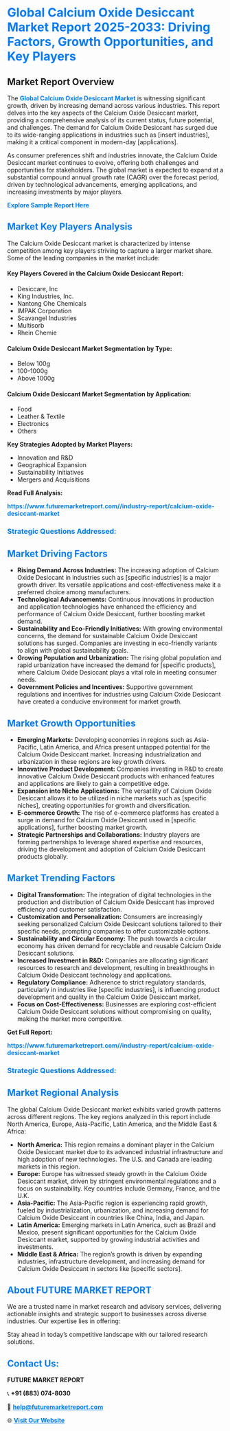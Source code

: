 <h1 style="color: #007BFF;">Global Calcium Oxide Desiccant Market Report 2025-2033: Driving Factors, Growth Opportunities, and Key Players</h1>

<section id="overview">
<h2>Market Report Overview</h2>
<p>The <a href="https://www.futuremarketreport.com//industry-report/calcium-oxide-desiccant-market" style="color: #007BFF; text-decoration: none;"><strong>Global Calcium Oxide Desiccant Market</strong></a> is witnessing significant growth, driven by increasing demand across various industries. This report delves into the key aspects of the Calcium Oxide Desiccant market, providing a comprehensive analysis of its current status, future potential, and challenges. The demand for Calcium Oxide Desiccant has surged due to its wide-ranging applications in industries such as [insert industries], making it a critical component in modern-day [applications].</p>
<p>As consumer preferences shift and industries innovate, the Calcium Oxide Desiccant market continues to evolve, offering both challenges and opportunities for stakeholders. The global market is expected to expand at a substantial compound annual growth rate (CAGR) over the forecast period, driven by technological advancements, emerging applications, and increasing investments by major players.</p>
</section>

<section id="overview">
<p><a href="https://www.futuremarketreport.com//request-sample/reportId=58855" style="color: #007BFF; text-decoration: none;"><strong>Explore Sample Report Here</strong></a></p>
</section>

<section id="key-players">
<h2 style="color: #007BFF;">Market Key Players Analysis</h2>
<p>The Calcium Oxide Desiccant market is characterized by intense competition among key players striving to capture a larger market share. Some of the leading companies in the market include:</p>
<h4>Key Players Covered in the Calcium Oxide Desiccant Report:</h4>
<ul><li>Desiccare, Inc</li><li>King Industries, Inc.</li><li>Nantong Ohe Chemicals</li><li>IMPAK Corporation</li><li>Scavangel Industries</li><li>Multisorb</li><li>Rhein Chemie</li></ul>
<h4>Calcium Oxide Desiccant Market Segmentation by Type:</h4>
<ul><li>Below 100g</li><li>100-1000g</li><li>Above 1000g</li></ul>

<h4>Calcium Oxide Desiccant Market Segmentation by Application:</h4>
<ul><li>Food</li><li>Leather &amp; Textile</li><li>Electronics</li><li>Others</li></ul>
<p><strong>Key Strategies Adopted by Market Players:</strong></p>
<ul>
<li>Innovation and R&D</li>
<li>Geographical Expansion</li>
<li>Sustainability Initiatives</li>
<li>Mergers and Acquisitions</li>
</ul>
</section>

<section>
<p><strong>Read Full Analysis: </strong></p><a href="https://www.futuremarketreport.com//industry-report/calcium-oxide-desiccant-market" style="color: #007BFF; text-decoration: none;"><strong>https://www.futuremarketreport.com//industry-report/calcium-oxide-desiccant-market</strong></a>
<h3 style="color: #007BFF;">Strategic Questions Addressed:</h3>
</section>

<section id="driving-factors">
<h2 style="color: #007BFF;">Market Driving Factors</h2>
<ul>
<li><strong>Rising Demand Across Industries:</strong> The increasing adoption of Calcium Oxide Desiccant in industries such as [specific industries] is a major growth driver. Its versatile applications and cost-effectiveness make it a preferred choice among manufacturers.</li>
<li><strong>Technological Advancements:</strong> Continuous innovations in production and application technologies have enhanced the efficiency and performance of Calcium Oxide Desiccant, further boosting market demand.</li>
<li><strong>Sustainability and Eco-Friendly Initiatives:</strong> With growing environmental concerns, the demand for sustainable Calcium Oxide Desiccant solutions has surged. Companies are investing in eco-friendly variants to align with global sustainability goals.</li>
<li><strong>Growing Population and Urbanization:</strong> The rising global population and rapid urbanization have increased the demand for [specific products], where Calcium Oxide Desiccant plays a vital role in meeting consumer needs.</li>
<li><strong>Government Policies and Incentives:</strong> Supportive government regulations and incentives for industries using Calcium Oxide Desiccant have created a conducive environment for market growth.</li>
</ul>
</section>

<section id="growth-opportunities">
<h2 style="color: #007BFF;">Market Growth Opportunities</h2>
<ul>
<li><strong>Emerging Markets:</strong> Developing economies in regions such as Asia-Pacific, Latin America, and Africa present untapped potential for the Calcium Oxide Desiccant market. Increasing industrialization and urbanization in these regions are key growth drivers.</li>
<li><strong>Innovative Product Development:</strong> Companies investing in R&D to create innovative Calcium Oxide Desiccant products with enhanced features and applications are likely to gain a competitive edge.</li>
<li><strong>Expansion into Niche Applications:</strong> The versatility of Calcium Oxide Desiccant allows it to be utilized in niche markets such as [specific niches], creating opportunities for growth and diversification.</li>
<li><strong>E-commerce Growth:</strong> The rise of e-commerce platforms has created a surge in demand for Calcium Oxide Desiccant used in [specific applications], further boosting market growth.</li>
<li><strong>Strategic Partnerships and Collaborations:</strong> Industry players are forming partnerships to leverage shared expertise and resources, driving the development and adoption of Calcium Oxide Desiccant products globally.</li>
</ul>
</section>

<section id="trending-factors">
<h2 style="color: #007BFF;">Market Trending Factors</h2>
<ul>
<li><strong>Digital Transformation:</strong> The integration of digital technologies in the production and distribution of Calcium Oxide Desiccant has improved efficiency and customer satisfaction.</li>
<li><strong>Customization and Personalization:</strong> Consumers are increasingly seeking personalized Calcium Oxide Desiccant solutions tailored to their specific needs, prompting companies to offer customizable options.</li>
<li><strong>Sustainability and Circular Economy:</strong> The push towards a circular economy has driven demand for recyclable and reusable Calcium Oxide Desiccant solutions.</li>
<li><strong>Increased Investment in R&D:</strong> Companies are allocating significant resources to research and development, resulting in breakthroughs in Calcium Oxide Desiccant technology and applications.</li>
<li><strong>Regulatory Compliance:</strong> Adherence to strict regulatory standards, particularly in industries like [specific industries], is influencing product development and quality in the Calcium Oxide Desiccant market.</li>
<li><strong>Focus on Cost-Effectiveness:</strong> Businesses are exploring cost-efficient Calcium Oxide Desiccant solutions without compromising on quality, making the market more competitive.</li>
</ul>
</section>

<section>
<p><strong>Get Full Report: </strong></p><a href="https://www.futuremarketreport.com//industry-report/calcium-oxide-desiccant-market" style="color: #007BFF; text-decoration: none;"><strong>https://www.futuremarketreport.com//industry-report/calcium-oxide-desiccant-market</strong></a>
<h3 style="color: #007BFF;">Strategic Questions Addressed:</h3>
</section>


<section id="regional-analysis">
<h2 style="color: #007BFF;">Market Regional Analysis</h2>
<p>The global Calcium Oxide Desiccant market exhibits varied growth patterns across different regions. The key regions analyzed in this report include North America, Europe, Asia-Pacific, Latin America, and the Middle East & Africa:</p>
<ul>
<li><strong>North America:</strong> This region remains a dominant player in the Calcium Oxide Desiccant market due to its advanced industrial infrastructure and high adoption of new technologies. The U.S. and Canada are leading markets in this region.</li>
<li><strong>Europe:</strong> Europe has witnessed steady growth in the Calcium Oxide Desiccant market, driven by stringent environmental regulations and a focus on sustainability. Key countries include Germany, France, and the U.K.</li>
<li><strong>Asia-Pacific:</strong> The Asia-Pacific region is experiencing rapid growth, fueled by industrialization, urbanization, and increasing demand for Calcium Oxide Desiccant in countries like China, India, and Japan.</li>
<li><strong>Latin America:</strong> Emerging markets in Latin America, such as Brazil and Mexico, present significant opportunities for the Calcium Oxide Desiccant market, supported by growing industrial activities and investments.</li>
<li><strong>Middle East & Africa:</strong> The region’s growth is driven by expanding industries, infrastructure development, and increasing demand for Calcium Oxide Desiccant in sectors like [specific sectors].</li>
</ul>
</section>

<footer>
<h2 style="color: #007BFF;">About FUTURE MARKET REPORT</h2>
<p>We are a trusted name in market research and advisory services, delivering actionable insights and strategic support to businesses across diverse industries. Our expertise lies in offering:</p>

<p>Stay ahead in today’s competitive landscape with our tailored research solutions.</p>

<h2 style="color: #007BFF;">Contact Us:</h2>
<p><strong>FUTURE MARKET REPORT</strong></p>
<p>📞 <strong>+91 (883) 074-8030</strong></p>
<p>📧 <strong><a href="mailto:help@futuremarketreport.com" style="color: #007BFF;">help@futuremarketreport.com</a></strong></p>
<p>🌐 <strong><a href="https://www.futuremarketreport.com/" style="color: #007BFF;">Visit Our Website</a></strong></p>
</footer>